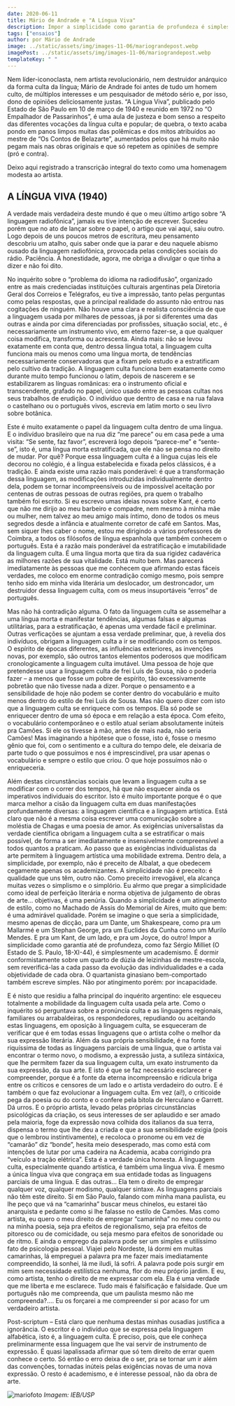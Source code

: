 ```yaml
---
date: 2020-06-11
title: Mário de Andrade e "A Língua Viva"
description: Impor a simplicidade como garantia de profundeza é simplesmente um academismo.
tags: ["ensaios"]
author: por Mário de Andrade
image: ../static/assets/img/images-11-06/mariograndepost.webp
imagePost: ../static/assets/img/images-11-06/mariograndepost.webp
templateKey: " "
---
```


Nem líder-iconoclasta, nem artista revolucionário, nem destruidor anárquico da forma culta da língua; Mário de Andrade foi antes de tudo um homem culto, de múltiplos interesses e um pesquisador de método sério e, por isso, dono de opiniões deliciosamente justas. “A Língua Viva”, publicado pelo Estado de São Paulo em 10 de março de 1940 e reunido em 1972 no “O Empalhador de Passarinhos”, é uma aula de justeza e bom senso a respeito das diferentes vocações da língua culta e popular; de quebra, o texto acaba pondo em panos limpos muitas das polêmicas e dos mitos atribuídos ao mestre de “Os Contos de Belazarte”, aumentados pelos que há muito não pegam mais nas obras originais e que só repetem as opiniões de sempre (pró e contra).

Deixo aqui registrado a transcrição integral do texto como uma homenagem modesta ao artista.

## A LÍNGUA VIVA (1940)

<p>A verdade mais verdadeira deste mundo é que o meu último artigo sobre “A linguagem radiofônica”, jamais eu tive intenção de escrever. Sucedeu porém que no ato de lançar sobre o papel, o artigo que vai aqui, saiu outro. Logo depois de uns poucos metros de escritura, meu pensamento descobriu um atalho, quis saber onde que ia parar e deu naquele abismo ousado da linguagem radiofônica, provocada pelas condições sociais do rádio. Paciência. A honestidade, agora, me obriga a divulgar o que tinha a dizer e não foi dito.
<p>No inquérito sobre o “problema do idioma na radiodifusão”, organizado entre as mais credenciadas instituições culturais argentinas pela Diretoria Geral dos Correios e Telégrafos, eu tive a impressão, tanto pelas perguntas como pelas respostas, que a principal realidade do assunto não entrou nas cogitações de ninguém. Não houve uma clara e realista consciência de que a linguagem usada por milhares de pessoas, já por si diferentes uma das outras e ainda por cima diferenciadas por profissões, situação social, etc., é necessariamente um instrumento vivo, em eterno fazer-se, a que qualquer coisa modifica, transforma ou acrescenta. Ainda mais: não se levou exatamente em conta que, dentro dessa língua total, a linguagem culta funciona mais ou menos como uma língua morta, de tendências necessariamente conservadoras que a fixam pelo estudo e a estratificam pelo cultivo da tradição. A linguagem culta funciona bem exatamente como durante muito tempo funcionou o latim, depois de nascerem e se estabilizarem as línguas românicas: era o instrumento oficial e transcendente, grafado no papel, único usado entre as pessoas cultas nos seus trabalhos de erudição. O indivíduo que dentro de casa e na rua falava o castelhano ou o português vivos, escrevia em latim morto o seu livro sobre botânica. 
<p>Este é muito exatamente o papel da linguagem culta dentro de uma língua. E o indivíduo brasileiro que na rua diz “me parece” ou em casa pede a uma visita: “Se sente, faz favor”, escreverá logo depois “parece-me” e “sente-se”, isto é, uma língua morta estratificada, que ele não se pensa no direito de mudar. Por quê? Porque essa linguagem culta é a língua cujas leis ele decorou no colégio, é a língua estabelecida e fixada pelos clássicos, é a tradição. E ainda existe uma razão mais ponderável: é que a transformação dessa linguagem, as modificações introduzidas individualmente dentro dela, podem se tornar incompreensíveis ou de impossível aceitação por centenas de outras pessoas de outras regiões, pra quem o trabalho também foi escrito. Si eu escrevo umas ideias novas sobre Kant, é certo que não me dirijo ao meu barbeiro e compadre, nem mesmo à minha mãe ou mulher, nem talvez ao meu amigo mais íntimo, dono de todos os meus segredos desde a infância e atualmente corretor de café em Santos. Mas, sem siquer lhes caber o nome, estou me dirigindo a vários professores de Coimbra, a todos os filósofos de língua espanhola que também conhecem o português. Esta é a razão mais ponderável da estratificação e imutabilidade da linguagem culta. É uma língua morta que tira da sua rigidez cadavérica as milhores razões de sua vitalidade. Está muito bem. Mas parecerá imediatamente às pessoas que me conhecem que afirmando estas fáceis verdades, me coloco em enorme contradição comigo mesmo, pois sempre tenho sido em minha vida literária um deslocador, um destroncador, um destruidor dessa linguagem culta, com os meus insuportáveis “erros” de português.
<p>Mas não há contradição alguma. O fato da linguagem culta se assemelhar a uma língua morta e manifestar tendências, algumas falsas e algumas utilitárias, para a estratificação, é apenas uma verdade fácil e preliminar. Outras verficações se ajuntam a essa verdade preliminar, que, à revelia dos indivíduos, obrigam a linguagem culta a ir se modificando com os tempos. O espírito de épocas diferentes, as influências exteriores, as invenções novas, por exemplo, são outros tantos elementos poderosos que modificam cronologicamente a linguagem culta imutável. Uma pessoa de hoje que pretendesse usar a linguagem culta de frei Luís de Sousa, não o poderia fazer – a menos que fosse um pobre de espírito, tão excessivamente pobretão que não tivesse nada a dizer. Porque o pensamento e a sensibilidade de hoje não podem se conter dentro do vocabulário e muito menos dentro do estilo de frei Luís de Sousa. Mas não quero dizer com isto que a linguagem culta se enriquece com os tempos. Ela só pode se enriquecer dentro de uma só época e em relação a esta época. Com efeito, o vocabulário contemporâneo e o estilo atual seriam absolutamente inúteis pra Camões. Si ele os tivesse à mão, antes de mais nada, não seria Camões! Mas imaginando a hipótese que o fosse, isto é, fosse o mesmo gênio que foi, com o sentimento e a cultura do tempo dele, ele deixaria de parte tudo o que possuímos e nos é imprescindível, pra usar apenas o vocabulário e sempre o estilo que criou. O que hoje possuímos não o enriqueceria. 
<p>Além destas circunstâncias sociais que levam a linguagem culta a se modificar com o correr dos tempos, há que não esquecer ainda os imperativos individuais do escritor. Isto é muito importante porque é o que marca melhor a cisão da linguagem culta em duas manifestações profundamente diversas: a linguagem científica e a linguagem artística. Está claro que não é a mesma coisa escrever uma comunicação sobre a moléstia de Chagas e uma poesia de amor. As exigências universalistas da verdade científica obrigam a linguagem culta a se estratificar o mais possível, de forma a ser imediatamente e insensivelmente compreensível a todos quantos a praticam. Ao passo que as exigências individualistas da arte permitem à linguagem artística uma mobilidade extrema. Dentro dela, a simplicidade, por exemplo, não é preceito de Albalat, a que obedecem cegamente apenas os academizantes. A simplicidade não é preceito: é qualidade que uns têm, outro não. Como preceito irrevogável, ela alcança muitas vezes o simplismo e o simplório. Eu aŀrmo que pregar a simplicidade como ideal de perfeição literária e norma objetiva de julgamento de obras de arte... objetivas, é uma penúria. Quando a simplicidade é um atingimento de estilo, como no Machado de Assis do Memorial de Aires, muito que bem: é uma admirável qualidade. Porém se imagine o que seria a simplicidade, mesmo apenas de dicção, para um Dante, um Shakespeare, como pra um Mallarmé e um Stephan George, pra um Euclides da Cunha como um Murilo Mendes. E pra um Kant, de um lado, e pra um Joyce, do outro! Impor a simplicidade como garantia até de profundeza, como faz Sérgio Milliet (O Estado de S. Paulo, 18-XI-44), é simplesmente um academismo. É dormir conformistamente sobre um quarto de dúzia de leizinhas de mestre-escola, sem reverificá-las a cada passo da evolução das individualidades e a cada objetividade de cada obra. O quartanista ginasiano bem-comportado também escreve simples. Não por atingimento porém: por incapacidade. 
<p>E é nisto que residiu a falha principal do inquérito argentino: ele esqueceu totalmente a mobilidade da linguagem culta usada pela arte. Como o inquérito só perguntava sobre a pronúncia culta e as linguagens regionais, familiares ou arrabaldeiras, os respondedores, repudiando ou aceitando estas linguagens, em oposição à linguagem culta, se esqueceram de verificar que é em todas essas linguagens que o artista colhe o melhor da sua expressão literária. Além da sua própria sensibilidade, é na fonte riquíssima de todas as linguagens parciais de uma língua, que o artista vai encontrar o termo novo, o modismo, a expressão justa, a sutileza sintáxica, que lhe permitem fazer da sua linguagem culta, um exato instrumento da sua expressão, da sua arte. E isto é que se faz necessário esclarecer e compreender, porque é a fonte da eterna incompreensão e ridícula briga entre os críticos e censores de um lado e o artista verdadeiro do outro. E é também o que faz evolucionar a linguagem culta. Em vez (ai!), o criticoide pega da poesia ou do conto e o confere pela bitola de Herculano e Garrett. Dá urros. E o próprio artista, levado pelas próprias circunstâncias psicológicas da criação, os seus interesses de ser aplaudido e ser amado pela maioria, foge da expressão nova colhida dos italianos da sua terra, dispensa o termo que lhe deu a criada e que a sua sensibilidade exigia (pois que o lembrou instintivamente), e recoloca o pronome ou em vez de “camarão” diz “bonde”, hesita meio desesperado, mas como está com intenções de lutar por uma cadeira na Academia, acaba corrigindo pra “veículo a tração elétrica”. Esta é a verdade única honesta. A linguagem culta, especialmente quando artística, é também uma língua viva. É mesmo a única língua viva que congraça em sua entidade todas as linguagens parciais de uma língua. E das outras... Ela tem o direito de empregar qualquer voz, qualquer modismo, qualquer sintaxe. As linguagens parciais não têm este direito. Si em São Paulo, falando com minha mana paulista, eu lhe peço que vá na “camarinha” buscar meus chinelos, eu estarei tão anarquista e pedante como si lhe falasse no estilo de Camões. Mas como artista, eu quero o meu direito de empregar “camarinha” no meu conto ou na minha poesia, seja pra efeitos de regionalismo, seja pra efeitos de pitoresco ou de comicidade, ou seja mesmo para efeitos de sonoridade ou de ritmo. E ainda o emprego da palavra pode ser um simples e utilíssimo fato de psicologia pessoal. Viajei pelo Nordeste, lá dormi em muitas camarinhas, lá empreguei a palavra pra me fazer mais imediatamente compreendido, lá sonhei, lá me iludi, lá sofri. A palavra pode pois surgir em mim sem necessidade estilística nenhuma, flor do meu próprio jardim. E eu, como artista, tenho o direito de me expressar com ela. Ela é uma verdade que me liberta e me esclarece. Tudo mais é falsificação e falsidade. Que um português não me compreenda, que um paulista mesmo não me compreenda?.... Eu os forçarei a me compreender si por acaso for um verdadeiro artista.

Post-scriptum – Está claro que nenhuma destas minhas ousadias justifica a ignorância. O escritor é o indivíduo que se expressa pela linguagem alfabética, isto é, a linguagem culta. É preciso, pois, que ele conheça preliminarmente essa linguagem que lhe vai servir de instrumento de expressão. É quasi lapalissada afirmar que só tem direito de errar quem conhece o certo. Só então o erro deixa de o ser, pra se tornar um ir além das convenções, tornadas inúteis pelas exigências novas de uma nova expressão. O resto é academismo, e é interesse pessoal, não da obra de arte.

![mariofoto](../static/assets/img/images-11-06/mariofoto.webp)
_Imagem: IEB/USP_
